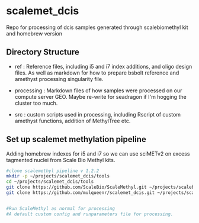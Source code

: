 # scalemet_dcis
 Repo for processing of dcis samples generated through scalebiomethyl kit and homebrew version

## Directory Structure
* ref : Reference files, including i5 and i7 index additions, and oligo design files. As well as markdown for how to prepare bsbolt reference and amethyst processing singularity file.

* processing : Markdown files of how samples were processed on our compute server GEO. Maybe re-write for seadragon if I'm hogging the cluster too much.

* src : custom scripts used in processing, including Rscript of custom amethyst functions, addition of MethylTree etc.

## Set up scalemet methylation pipeline
Adding homebrew indexes for i5 and i7 so we can use sciMETv2 on excess tagmented nuclei from Scale Bio Methyl kits.

```bash
#clone scalemethyl pipeline v 1.2.2
mkdir -p ~/projects/scalemet_dcis/tools
cd ~/projects/scalemet_dcis/tools
git clone https://github.com/ScaleBio/ScaleMethyl.git ~/projects/scalebio_dcis/tools/ScaleMethyl #scalemethyl repo
git clone https://github.com/mulqueenr/scalemet_dcis.git ~/projects/scalebio_dcis/tools/scalemet_dcis #this repo


#Run ScaleMethyl as normal for processing
#A default custom config and runparameters file for processing.

```